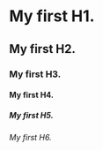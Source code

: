 # My first H1.
## My first H2.
### My first H3.
#### My first H4.
##### My first H5.
###### My first H6.
